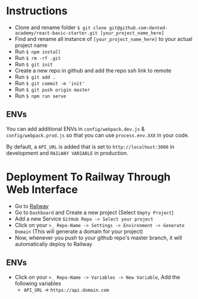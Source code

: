 # Instructions
- Clone and rename folder `$ git clone git@github.com:dented-academy/react-basic-starter.git [your_project_name_here]`
- Find and rename all instance of `[your_project_name_here]` to your actual project name
- Run `$ npm install`
- Run `$ rm -rf .git`
- Run `$ git init`
- Create a new repo in github and add the repo ssh link to remote
- Run `$ git add .`
- Run `$ git commit -m 'init'`
- Run `$ git push origin master`
- Run `$ npm run serve`

## ENVs
You can add additional ENVs in `config/webpack.dev.js` & `config/webpack.prod.js` so that you can use `process.env.XXX` in your code.

By default, a `API_URL` is added that is set to `http://localhost:3000` in development and `RAILWAY VARIABLE` in production.

# Deployment To Railway Through Web Interface
- Go to [Railway](https://railway.app/)
- Go to `Dashboard` and Create a new project (Select `Empty Project`)
- Add a new Service `GitHub Repo -> Select your project`
- Click on your `>_ Repo-Name -> Settings -> Environment -> Generate Domain` (This will generate a domain for your project)
- Now, whenever you push to your github repo's master branch, it will automatically deploy to Railway

## ENVs
- Click on your `>_ Repo-Name -> Variables -> New Variable`, Add the following variables
  - `API_URL` -> `https://api.domain.com`
